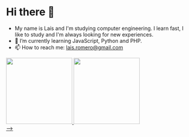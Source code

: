 ### <h1> Hi there 👋</h1>

- My name is Laís and I'm studying computer engineering. I learn fast, I like to study and I'm always looking for new experiences.
- 🌱 I’m currently learning JavaScript, Python and PHP.
- 📫 How to reach me: lais.romero@gmail.com

<div>
<a href="https://github.com/LSRomero">
<img height="180em" src="https://github-readme-stats.vercel.app/api/top-langs/?username=LSRomero&layout=compact&langs_count=7&theme=dracula"/>
<img height="180em" src="https://github-readme-stats.vercel.app/api?username=LSRomero&show_icons=true&theme=dracula&include_all_commits=true&count_private=true"/>
</div>
--> 
